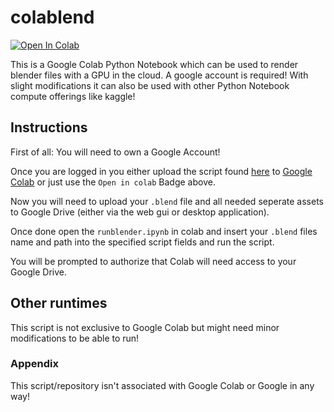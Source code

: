 # colablend

[![Open In Colab](https://colab.research.google.com/assets/colab-badge.svg)](https://colab.research.google.com/github/obdegirmenci/colablend/blob/master/colablend.ipynb)


This is a Google Colab Python Notebook which can be used to render blender files with a GPU in the cloud. A google account is required!
With slight modifications it can also be used with other Python Notebook compute offerings like kaggle!


## Instructions

First of all: You will need to own a Google Account!

Once you are logged in you either upload the script found [here](https://github.com/donmahallem/colab_blender/blob/master/runblender.ipynb) to [Google Colab](https://colab.research.google.com/) or just use the `Open in colab` Badge above.

Now you will need to upload your `.blend` file and all needed seperate assets to Google Drive (either via the web gui or desktop application).

Once done open the `runblender.ipynb` in colab and insert your `.blend` files name and path into the specified script fields and run the script.

You will be prompted to authorize that Colab will need access to your Google Drive.

## Other runtimes

This script is not exclusive to Google Colab but might need minor modifications to be able to run!

### Appendix

This script/repository isn't associated with Google Colab or Google in any way!
